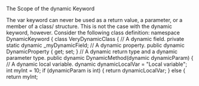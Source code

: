 The Scope of the dynamic Keyword

The var keyword can never be used as a return value, a parameter, or a member of a class/
structure. This is not the case with the dynamic keyword, however. Consider the following class definition:
namespace DynamicKeyword
{
class VeryDynamicClass
{
// A dynamic field.
private static dynamic _myDynamicField;
// A dynamic property.
public dynamic DynamicProperty { get; set; }
// A dynamic return type and a dynamic parameter type.
public dynamic DynamicMethod(dynamic dynamicParam)
{
// A dynamic local variable.
dynamic dynamicLocalVar = "Local variable";
int myInt = 10;
if (dynamicParam is int)
{
return dynamicLocalVar;
}
else
{
return myInt;



